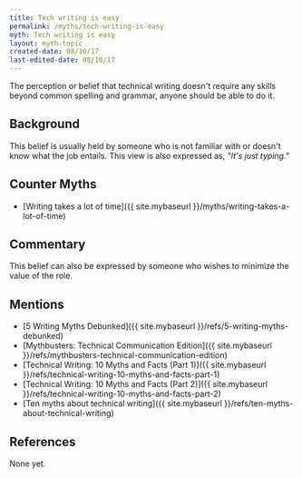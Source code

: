 ```yaml
---
title: Tech writing is easy
permalink: /myths/tech-writing-is-easy
myth: Tech writing is easy
layout: myth-topic
created-date: 08/10/17
last-edited-date: 08/10/17
---
```


The perception or belief that technical writing doesn't require any skills beyond common spelling and grammar, anyone should be able to do it. 

## Background

This belief is usually held by someone who is not familiar with or doesn't know what the job entails. This view is also expressed as, _"It's just typing."_

## Counter Myths

* [Writing takes a lot of time]({{ site.mybaseurl }}/myths/writing-takes-a-lot-of-time)

## Commentary

This belief can also be expressed by someone who wishes to minimize the value of the role.

## Mentions

* [5 Writing Myths Debunked]({{ site.mybaseurl }}/refs/5-writing-myths-debunked)
* [Mythbusters: Technical Communication Edition]({{ site.mybaseurl }}/refs/mythbusters-technical-communication-edition)				
* [Technical Writing: 10 Myths and Facts (Part 1)]({{ site.mybaseurl }}/refs/technical-writing-10-myths-and-facts-part-1)	
* [Technical Writing: 10 Myths and Facts (Part 2)]({{ site.mybaseurl }}/refs/technical-writing-10-myths-and-facts-part-2)	
* [Ten myths about technical writing]({{ site.mybaseurl }}/refs/ten-myths-about-technical-writing)

## References

None yet.
